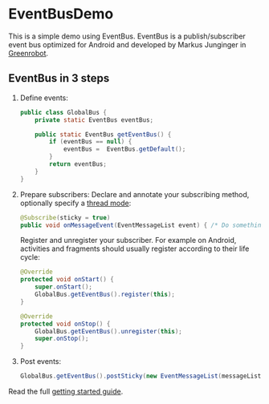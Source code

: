 # EventBusDemo
This is a simple demo using EventBus. EventBus is a publish/subscriber event bus optimized for Android and developed by Markus Junginger in [Greenrobot](https://github.com/greenrobot/EventBus).

EventBus in 3 steps
--------------------
1. Define events:

    ```java  
    public class GlobalBus {
        private static EventBus eventBus;

        public static EventBus getEventBus() {
            if (eventBus == null) {
                eventBus =  EventBus.getDefault();
            }
            return eventBus;
        }
    }
    ```

2. Prepare subscribers:
    Declare and annotate your subscribing method, optionally specify a [thread mode](http://greenrobot.org/eventbus/documentation/delivery-threads-threadmode/):  

    ```java
    @Subscribe(sticky = true)
    public void onMessageEvent(EventMessageList event) { /* Do something */ }
    ```
    Register and unregister your subscriber. For example on Android, activities and fragments should usually register according to their life cycle:

    ```java
    @Override
    protected void onStart() {
        super.onStart();
        GlobalBus.getEventBus().register(this);
    }

    @Override
    protected void onStop() {
        GlobalBus.getEventBus().unregister(this);
        super.onStop();
    }
    ```

3. Post events:

    ```java
    GlobalBus.getEventBus().postSticky(new EventMessageList(messageList));
    ```
    

Read the full [getting started guide](http://greenrobot.org/eventbus/documentation/how-to-get-started/).




